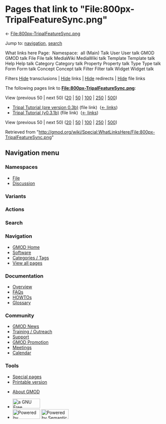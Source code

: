 <div id="mw-page-base" class="noprint">

</div>

<div id="mw-head-base" class="noprint">

</div>

<div id="content" class="mw-body" role="main">

<span id="top"></span>

<div id="mw-js-message" style="display:none;">

</div>



# <span dir="auto">Pages that link to "File:800px-TripalFeatureSync.png"</span>

<div id="bodyContent">

<div id="contentSub">

←
[File:800px-TripalFeatureSync.png](/wiki/File:800px-TripalFeatureSync.png "File:800px-TripalFeatureSync.png")

</div>

<div id="jump-to-nav" class="mw-jump">

Jump to: [navigation](#mw-navigation), [search](#p-search)

</div>

<div id="mw-content-text">

What links here Page:  Namespace:  all (Main) Talk User User talk GMOD
GMOD talk File File talk MediaWiki MediaWiki talk Template Template talk
Help Help talk Category Category talk Property Property talk Type Type
talk Form Form talk Concept Concept talk Filter Filter talk Widget
Widget talk

Filters
[Hide](/mediawiki/index.php?title=Special:WhatLinksHere/File:800px-TripalFeatureSync.png&hidetrans=1 "Special:WhatLinksHere/File:800px-TripalFeatureSync.png")
transclusions \|
[Hide](/mediawiki/index.php?title=Special:WhatLinksHere/File:800px-TripalFeatureSync.png&hidelinks=1 "Special:WhatLinksHere/File:800px-TripalFeatureSync.png")
links \|
[Hide](/mediawiki/index.php?title=Special:WhatLinksHere/File:800px-TripalFeatureSync.png&hideredirs=1 "Special:WhatLinksHere/File:800px-TripalFeatureSync.png")
redirects \|
[Hide](/mediawiki/index.php?title=Special:WhatLinksHere/File:800px-TripalFeatureSync.png&hideimages=1 "Special:WhatLinksHere/File:800px-TripalFeatureSync.png")
file links

The following pages link to
**[File:800px-TripalFeatureSync.png](/wiki/File:800px-TripalFeatureSync.png "File:800px-TripalFeatureSync.png")**:

View (previous 50 \| next 50)
([20](/mediawiki/index.php?title=Special:WhatLinksHere/File:800px-TripalFeatureSync.png&limit=20 "Special:WhatLinksHere/File:800px-TripalFeatureSync.png")
\|
[50](/mediawiki/index.php?title=Special:WhatLinksHere/File:800px-TripalFeatureSync.png&limit=50 "Special:WhatLinksHere/File:800px-TripalFeatureSync.png")
\|
[100](/mediawiki/index.php?title=Special:WhatLinksHere/File:800px-TripalFeatureSync.png&limit=100 "Special:WhatLinksHere/File:800px-TripalFeatureSync.png")
\|
[250](/mediawiki/index.php?title=Special:WhatLinksHere/File:800px-TripalFeatureSync.png&limit=250 "Special:WhatLinksHere/File:800px-TripalFeatureSync.png")
\|
[500](/mediawiki/index.php?title=Special:WhatLinksHere/File:800px-TripalFeatureSync.png&limit=500 "Special:WhatLinksHere/File:800px-TripalFeatureSync.png"))

- [Tripal Tutorial (pre version
  0.3b)](/wiki/Tripal_Tutorial_(pre_version_0.3b) "Tripal Tutorial (pre version 0.3b)")
  (file link) ‎ <span class="mw-whatlinkshere-tools">([←
  links](/mediawiki/index.php?title=Special:WhatLinksHere&target=Tripal+Tutorial+%28pre+version+0.3b%29 "Special:WhatLinksHere"))</span>
- [Tripal Tutorial
  (v0.3.1b)](/wiki/Tripal_Tutorial_(v0.3.1b) "Tripal Tutorial (v0.3.1b)")
  (file link) ‎ <span class="mw-whatlinkshere-tools">([←
  links](/mediawiki/index.php?title=Special:WhatLinksHere&target=Tripal+Tutorial+%28v0.3.1b%29 "Special:WhatLinksHere"))</span>

View (previous 50 \| next 50)
([20](/mediawiki/index.php?title=Special:WhatLinksHere/File:800px-TripalFeatureSync.png&limit=20 "Special:WhatLinksHere/File:800px-TripalFeatureSync.png")
\|
[50](/mediawiki/index.php?title=Special:WhatLinksHere/File:800px-TripalFeatureSync.png&limit=50 "Special:WhatLinksHere/File:800px-TripalFeatureSync.png")
\|
[100](/mediawiki/index.php?title=Special:WhatLinksHere/File:800px-TripalFeatureSync.png&limit=100 "Special:WhatLinksHere/File:800px-TripalFeatureSync.png")
\|
[250](/mediawiki/index.php?title=Special:WhatLinksHere/File:800px-TripalFeatureSync.png&limit=250 "Special:WhatLinksHere/File:800px-TripalFeatureSync.png")
\|
[500](/mediawiki/index.php?title=Special:WhatLinksHere/File:800px-TripalFeatureSync.png&limit=500 "Special:WhatLinksHere/File:800px-TripalFeatureSync.png"))

</div>

<div class="printfooter">

Retrieved from
"<http://gmod.org/wiki/Special:WhatLinksHere/File:800px-TripalFeatureSync.png>"

</div>

<div id="catlinks" class="catlinks catlinks-allhidden">

</div>

<div class="visualClear">

</div>

</div>

</div>

<div id="mw-navigation">

## Navigation menu

<div id="mw-head">



<div id="left-navigation">

<div id="p-namespaces" class="vectorTabs" role="navigation"
aria-labelledby="p-namespaces-label">

### Namespaces

- <span id="ca-nstab-image"><a href="/wiki/File:800px-TripalFeatureSync.png" accesskey="c"
  title="View the file page [c]">File</a></span>
- <span id="ca-talk"><a
  href="/mediawiki/index.php?title=File_talk:800px-TripalFeatureSync.png&amp;action=edit&amp;redlink=1"
  accesskey="t"
  title="Discussion about the content page [t]">Discussion</a></span>

</div>

<div id="p-variants" class="vectorMenu emptyPortlet" role="navigation"
aria-labelledby="p-variants-label">

### 

### Variants[](#)

<div class="menu">

</div>

</div>

</div>

<div id="right-navigation">



<div id="p-cactions" class="vectorMenu emptyPortlet" role="navigation"
aria-labelledby="p-cactions-label">

### Actions[](#)

<div class="menu">

</div>

</div>

<div id="p-search" role="search">

### Search

<div id="simpleSearch">

</div>

</div>

</div>

</div>

<div id="mw-panel">

<div id="p-logo" role="banner">

<a href="/wiki/Main_Page"
style="background-image: url(http://gmod.org/images/GMOD-cogs.png);"
title="Visit the main page"></a>

</div>

<div id="p-Navigation" class="portal" role="navigation"
aria-labelledby="p-Navigation-label">

### Navigation

<div class="body">

- <span id="n-GMOD-Home">[GMOD Home](/wiki/Main_Page)</span>
- <span id="n-Software">[Software](/wiki/GMOD_Components)</span>
- <span id="n-Categories-.2F-Tags">[Categories /
  Tags](/wiki/Categories)</span>
- <span id="n-View-all-pages">[View all
  pages](/wiki/Special:AllPages)</span>

</div>

</div>

<div id="p-Documentation" class="portal" role="navigation"
aria-labelledby="p-Documentation-label">

### Documentation

<div class="body">

- <span id="n-Overview">[Overview](/wiki/Overview)</span>
- <span id="n-FAQs">[FAQs](/wiki/Category:FAQ)</span>
- <span id="n-HOWTOs">[HOWTOs](/wiki/Category:HOWTO)</span>
- <span id="n-Glossary">[Glossary](/wiki/Glossary)</span>

</div>

</div>

<div id="p-Community" class="portal" role="navigation"
aria-labelledby="p-Community-label">

### Community

<div class="body">

- <span id="n-GMOD-News">[GMOD News](/wiki/GMOD_News)</span>
- <span id="n-Training-.2F-Outreach">[Training /
  Outreach](/wiki/Training_and_Outreach)</span>
- <span id="n-Support">[Support](/wiki/Support)</span>
- <span id="n-GMOD-Promotion">[GMOD
  Promotion](/wiki/GMOD_Promotion)</span>
- <span id="n-Meetings">[Meetings](/wiki/Meetings)</span>
- <span id="n-Calendar">[Calendar](/wiki/Calendar)</span>

</div>

</div>

<div id="p-tb" class="portal" role="navigation"
aria-labelledby="p-tb-label">

### Tools

<div class="body">

- <span id="t-specialpages"><a href="/wiki/Special:SpecialPages" accesskey="q"
  title="A list of all special pages [q]">Special pages</a></span>
- <span id="t-print"><a
  href="/mediawiki/index.php?title=Special:WhatLinksHere/File:800px-TripalFeatureSync.png&amp;printable=yes"
  rel="alternate" accesskey="p"
  title="Printable version of this page [p]">Printable version</a></span>

</div>

</div>

</div>

</div>

<div id="footer" role="contentinfo">

- <span id="footer-places-about">[About
  GMOD](/wiki/GMOD:About "GMOD:About")</span>

<!-- -->

- <span id="footer-copyrightico">[<img src="http://www.gnu.org/graphics/gfdl-logo-small.png" width="88"
  height="31" alt="a GNU Free Documentation License" />](http://www.gnu.org/licenses/fdl-1.3.html)</span>
- <span id="footer-poweredbyico">[<img src="/mediawiki/skins/common/images/poweredby_mediawiki_88x31.png"
  width="88" height="31" alt="Powered by MediaWiki" />](//www.mediawiki.org/)
  [<img
  src="/mediawiki/extensions/SemanticMediaWiki/includes/../resources/images/smw_button.png"
  width="88" height="31" alt="Powered by Semantic MediaWiki" />](https://www.semantic-mediawiki.org/wiki/Semantic_MediaWiki)</span>

<div style="clear:both">

</div>

</div>
